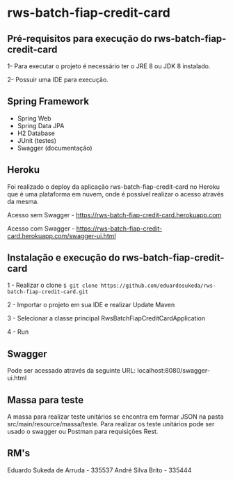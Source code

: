 # rws-batch-fiap-credit-card

## Pré-requisitos para execução do rws-batch-fiap-credit-card

1- Para executar o projeto é necessário ter o JRE 8 ou JDK 8 instalado.

2- Possuir uma IDE para execução.


## Spring Framework

- Spring Web
- Spring Data JPA
- H2 Database
- JUnit (testes)
- Swagger (documentação)

## Heroku

Foi realizado o deploy da aplicação rws-batch-fiap-credit-card no Heroku que é uma plataforma em nuvem, onde é possível realizar o acesso através da mesma.

Acesso sem Swagger - https://rws-batch-fiap-credit-card.herokuapp.com

Acesso com Swagger - https://rws-batch-fiap-credit-card.herokuapp.com/swagger-ui.html


## Instalação e execução do rws-batch-fiap-credit-card

1 - Realizar o clone `$ git clone https://github.com/eduardosukeda/rws-batch-fiap-credit-card.git`

2 - Importar o projeto em sua IDE e realizar Update Maven

3 - Selecionar a classe principal RwsBatchFiapCreditCardApplication

4 - Run


## Swagger
Pode ser acessado através da seguinte URL: localhost:8080/swagger-ui.html


## Massa para teste

A massa para realizar teste unitários se encontra em formar JSON na pasta src/main/resource/massa/teste. Para realizar os teste unitários pode ser usado o swagger ou Postman para requisições Rest.


## RM's
Eduardo Sukeda de Arruda - 335537
André Silva Brito - 335444
